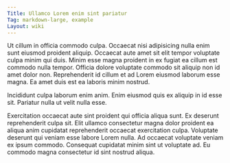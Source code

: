 ```yaml
---
Title: Ullamco Lorem enim sint pariatur
Tag: markdown-large, example
Layout: wiki
---
```

Ut cillum in officia commodo culpa. Occaecat nisi adipisicing nulla enim sunt eiusmod proident aliquip. Occaecat aute amet sit elit tempor voluptate culpa minim qui duis. Minim esse magna proident in ex fugiat ea cillum est commodo nulla tempor. Officia dolore voluptate commodo sit aliquip non id amet dolor non. Reprehenderit id cillum et ad Lorem eiusmod laborum esse magna. Ea amet duis est ea laboris minim nostrud.

Incididunt culpa laborum enim anim. Enim eiusmod quis ex aliquip in id esse sit. Pariatur nulla ut velit nulla esse.

Exercitation occaecat aute sint proident qui officia aliqua sunt. Ex deserunt reprehenderit culpa sit. Elit ullamco consectetur magna dolor proident ea aliqua anim cupidatat reprehenderit occaecat exercitation culpa. Voluptate deserunt qui veniam esse labore Lorem nulla. Ad occaecat voluptate veniam ex ipsum commodo. Consequat cupidatat minim sint ut voluptate ad. Eu commodo magna consectetur id sint nostrud aliqua.